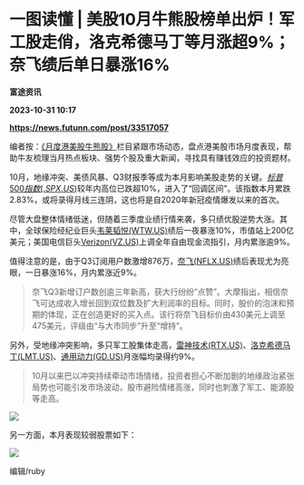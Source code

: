 # 一图读懂 | 美股10月牛熊股榜单出炉！军工股走俏，洛克希德马丁等月涨超9%；奈飞绩后单日暴涨16%
**富途资讯**

**2023-10-31 10:17**

**https://news.futunn.com/post/33517057**

编者按：[《月度港美股牛熊股》](https://news.futunn.com/news-topics/575)栏目紧跟市场动态，盘点港美股市场月度表现，帮助牛友梳理当月热点板块、强势个股及重大新闻，寻找具有赚钱效应的投资题材。

10月，地缘冲突、美债风暴、Q3财报季等成为本月影响美股走势的关键。[$标普500指数(.SPX.US)$](https://www.futunn.com/quote/stock?m=us&code=.SPX)较年内高位已跌超10%，进入了“回调区间”。该指数本月累跌2.83%，或将录得月线三连阴，这也将是自2020年新冠疫情爆发以来的首次。

尽管大盘整体情绪低迷，但随着三季度业绩行情来袭，多只绩优股逆势大涨。其中，全球保险经纪业巨头[韦莱韬悦(WTW.US)](https://www.futunn.com/quote/stock?m=us&code=WTW)绩后一夜暴涨10%，市值站上200亿美元；美国电信巨头[Verizon(VZ.US)](https://www.futunn.com/quote/stock?m=us&code=VZ)上调全年自由现金流指引，月内累涨逾9%。

值得注意的是，由于Q3订阅用户数激增876万，[奈飞(NFLX.US)](https://www.futunn.com/quote/stock?m=us&code=NFLX)绩后表现尤为亮眼，一日暴涨16%，月内累涨近9%。

> 奈飞Q3新增订户数创逾三年新高，获大行纷纷“点赞”。大摩指出，相信奈飞可达成收入增长回到双位数及扩大利润率的目标。同时，股价的泡沫和预期的体现，正在创造更好的买入点。该行将奈飞目标价由430美元上调至475美元，评级由“与大市同步”升至“增持”。

另外，受地缘冲突影响，多只军工股集体走高，[雷神技术(RTX.US)](https://www.futunn.com/quote/stock?m=us&code=RTX)、[洛克希德马丁(LMT.US)](https://www.futunn.com/quote/stock?m=us&code=LMT)、[通用动力(GD.US)](https://www.futunn.com/quote/stock?m=us&code=GD)月涨幅均录得约9%。

> 10月以来巴以冲突持续牵动市场情绪，投资者担心不断加剧的地缘政治紧张局势也可能引发市场波动，股市避险情绪高涨，同时也刺激了军工、能源股等走高。

![](https://postimg.futunn.com/16987447575748873276146.png)

另一方面，本月表现较弱股票如下：

![](https://postimg.futunn.com/16987242669314590443595.jpeg)

编辑/ruby